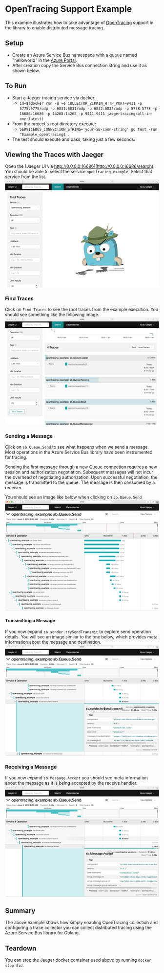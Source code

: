 # OpenTracing Support Example

This example illustrates how to take advantage of [OpenTracing](http://opentracing.io) support in the library to enable 
distributed message tracing.

## Setup
- Create an Azure Service Bus namespace with a queue named "helloworld" in the [Azure Portal](https://protal.azure.com).
- After creation copy the Service Bus connection string and use it as shown below.

## To Run
- Start a Jaeger tracing service via docker:
  - `id=$(docker run -d -e COLLECTOR_ZIPKIN_HTTP_PORT=9411 -p 5775:5775/udp -p 6831:6831/udp -p 6832:6832/udp -p 5778:5778 -p 16686:16686 -p 14268:14268 -p 9411:9411 jaegertracing/all-in-one:latest)`
- From the project's root directory execute:
  - `SERVICEBUS_CONNECTION_STRING='your-SB-conn-string' go test -run ^Example_opentracing$ .`
- The test should execute and pass, taking just a few seconds. 

## Viewing the Traces with Jaeger
Open the [Jaeger UI via http://0.0.0.0:16686](http://0.0.0.0:16686/search). You should 
be able to select the service `opentracing_example`. Select that service from the list.
![service selection](./service-selection.png) 

### Find Traces
Click on `Find Traces` to see the root traces from the example execution. You should
see something like the following image.
![find traces](./find-traces.png)

### Sending a Message
Click on `sb.Queue.Send` to see what happens when we send a message. Most operations in
the Azure Service Bus library have been instrumented for tracing.

Sending the first message through a new Queue connection requires a new session and
authorization negotiation. Subsquent messages will not incur the overhead of negotiating 
authorization. Upon successful negotiation, the message is transmitted to the queue. 
The message is then consumed by a receiver.

You should see an image like below when clicking on `sb.Queue.Send`
![send trace](./send-trace.png)

#### Transmitting a Message
If you now expand `sb.sender.trySendTransmit` to explore send operation details. You will
see an image similar to the one below, which provides meta information about the message and
destination.
![transmit](./transmit.png)

### Receiving a Message
If you now expand `sb.Message.Accept` you should see meta information about the message as it
is being accepted by the receive handler.
![accept disposition](./accept-disposition.png)

## Summary
The above example shows how simply enabling OpenTracing collection and configuring
a trace collector you can collect distributed tracing using the Azure Service Bus
library for Golang.

## Teardown
You can stop the Jaeger docker container used above by running
`docker stop $id`.
  